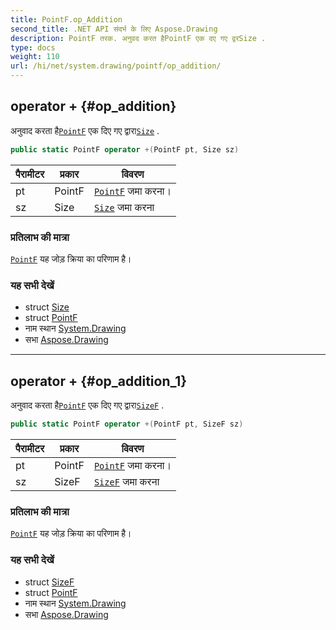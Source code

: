 ```yaml
---
title: PointF.op_Addition
second_title: .NET API संदर्भ के लिए Aspose.Drawing
description: PointF तरक. अनुवद करत हैPointF एक दए गए द्वरSize .
type: docs
weight: 110
url: /hi/net/system.drawing/pointf/op_addition/
---
```

## operator + {#op_addition}

अनुवाद करता है[`PointF`](../) एक दिए गए द्वारा[`Size`](../../size/) .

```csharp
public static PointF operator +(PointF pt, Size sz)
```

| पैरामीटर | प्रकार | विवरण |
| --- | --- | --- |
| pt | PointF | [`PointF`](../) जमा करना। |
| sz | Size | [`Size`](../../size/) जमा करना |

### प्रतिलाभ की मात्रा

[`PointF`](../) यह जोड़ क्रिया का परिणाम है।

### यह सभी देखें

* struct [Size](../../size/)
* struct [PointF](../)
* नाम स्थान [System.Drawing](../../pointf/)
* सभा [Aspose.Drawing](../../../)

---

## operator + {#op_addition_1}

अनुवाद करता है[`PointF`](../) एक दिए गए द्वारा[`SizeF`](../../sizef/) .

```csharp
public static PointF operator +(PointF pt, SizeF sz)
```

| पैरामीटर | प्रकार | विवरण |
| --- | --- | --- |
| pt | PointF | [`PointF`](../) जमा करना। |
| sz | SizeF | [`SizeF`](../../sizef/) जमा करना |

### प्रतिलाभ की मात्रा

[`PointF`](../) यह जोड़ क्रिया का परिणाम है।

### यह सभी देखें

* struct [SizeF](../../sizef/)
* struct [PointF](../)
* नाम स्थान [System.Drawing](../../pointf/)
* सभा [Aspose.Drawing](../../../)


